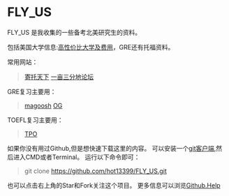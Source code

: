 # FLY_US

FLY_US 是我收集的一些备考北美研究生的资料。

包括美国大学信息:[高性价比大学及费用]，GRE还有托福资料。

常用网站：
  
  > [寄托天下]
  > [一亩三分地论坛]

GRE复习主要用：
  
  > [magoosh]
  > [OG]

TOEFL复习主要用：
  > [TPO]

  
如果你没有用过Github,但是想快速下载这里的内容。
可以安装一个[git客户端],然后进入CMD或者Terminal。
运行以下命令即可：
 > git clone https://github.com/hot13399/FLY_US.git
  
也可以点击右上角的Star和Fork关注这个项目。
更多信息可以浏览[Github.Help]

[一亩三分地论坛]: http://www.1point3acres.com/
[寄托天下]: http://bbs.gter.net/
[高性价比大学及费用]: https://github.com/hot13399/FLY_US/blob/master/%E7%BE%8E%E5%9B%BD%E5%A4%A7%E5%AD%A6%E4%BF%A1%E6%81%AF/%E5%8C%97%E7%BE%8E%E6%80%A7%E4%BB%B7%E6%AF%94%E5%A4%A7%E5%AD%A6%E5%AD%A6%E8%B4%B9.md
[git客户端]: http://git-scm.com/downloads
[Github.Help]: https://help.github.com/articles/set-up-git/
[OG]: http://store.ets.org/store/ets/en_US/pd/ThemeID.12805600/productID.253480200
[magoosh]: http://magoosh.com/
[TPO]: http://bbs.zhan.com/forum-41-1.html
